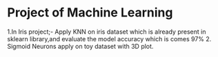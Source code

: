 # Project of Machine Learning 
1.In Iris project;- Apply KNN on iris dataset which is already present in sklearn library,and evaluate the model accuracy which is comes 97% 
2. Sigmoid Neurons apply on toy dataset with 3D plot.
